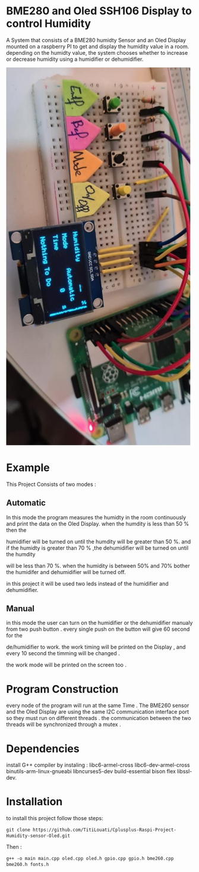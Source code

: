 # BME280 and Oled SSH106 Display to control Humidity 

A System that consists of a BME280 humidty Sensor and an Oled Display mounted on a raspberry PI to get and display the humidity value in a room.
depending on the humidty value, the system chooses whether to increase or decrease humidity using a humidifier or dehumidifier.


![Layout](https://github.com/alalisyr90/Optimierung-der-Luftfeuchtigkeit-in-einem-Raum/blob/main/BME260Oled.jpeg)

# Example 

This Project Consists of two modes : 

## Automatic 

In this mode the program measures the humidty in the room continuously and print the data on the Oled Display. when the humdity is less than 50 % then the

humidifier will be turned on until the humdity will be greater than 50 %. and if the humidty is greater than 70 % ,the dehumidifier will be turned on until the humdity 

will be less than 70 %. when the humidity is between 50% and 70% bother the humidifer and dehumidifier will be turned off.

in this project it will be used two leds instead of the humidifier and dehumidifier. 

## Manual 

in this mode the user can turn on the humidifier or the dehumidifier manualy from two push button . every single push on the button will give 60 second for the 

de/humidifier to work. the work timing will be printed on the Display , and every 10 second the  timming will be changed . 

the work mode will be printed on the screen too . 

# Program Construction

every node of the program will run at the same Time . The BME260 sensor and the Oled Display are using the same I2C communication interface port so they must run on different threads . the communication between the two threads will be synchronized through a mutex .

# Dependencies

install G++ compiler by instaling : libc6-armel-cross libc6-dev-armel-cross binutils-arm-linux-gnueabi libncurses5-dev build-essential bison flex libssl-dev. 

# Installation 

to install this project follow those steps: 


```
git clone https://github.com/TitiLouati/Cplusplus-Raspi-Project-Humidity-sensor-Oled.git

```
Then : 


```
g++ -o main main.cpp oled.cpp oled.h gpio.cpp gpio.h bme260.cpp bme260.h fonts.h

```
